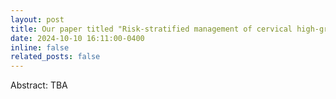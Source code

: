 ```yaml
---
layout: post
title: Our paper titled "Risk‐stratified management of cervical high‐grade squamous intraepithelial lesion based on machine learning" has been accepted with 2024 Journal of Medical Virology!
date: 2024-10-10 16:11:00-0400
inline: false
related_posts: false
---
```

Abstract: TBA